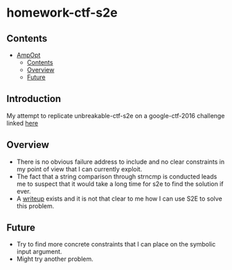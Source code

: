 # homework-ctf-s2e<a name="ampopt"></a>

## Contents<a name="contents"></a>

<!-- mdformat-toc start --slug=github --maxlevel=6 --minlevel=1 -->

- [AmpOpt](#ampopt)
  - [Contents](#contents)
  - [Overview](#overview)
  - [Future](#future)

<!-- mdformat-toc end -->

## Introduction<a name="introduction"></a>

My attempt to replicate unbreakable-ctf-s2e on a google-ctf-2016 challenge linked [here](https://github.com/ctfs/write-ups-2016/tree/master/google-ctf-2016/homework/jump-outdated-elephants-15)

## Overview<a name="overview"></a>

  - There is no obvious failure address to include and no clear constraints in my point of view that I can currently exploit.
  - The fact that a string comparison through strncmp is conducted leads me to suspect that it would take a long time for s2e to find the solution if ever.
  - A [writeup](https://ctftime.org/writeup/3291) exists and it is not that clear to me how I can use S2E to solve this problem.

## Future<a name="future"></a>

 - Try to find more concrete constraints that I can place on the symbolic input argument. 
 - Might try another problem.

